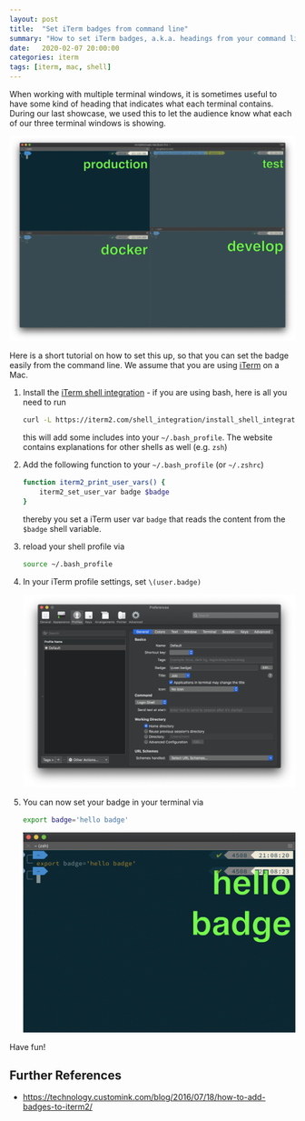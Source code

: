```yaml
---
layout: post
title:  "Set iTerm badges from command line"
summary: "How to set iTerm badges, a.k.a. headings from your command line"
date:   2020-02-07 20:00:00
categories: iterm
tags: [iterm, mac, shell]
---
```


When working with multiple terminal windows, it is sometimes useful to have some kind of heading that indicates what each terminal contains. During our last showcase, we used this to let the audience know what each of our three terminal windows is showing.

![iterm badges](/assets/images/iterm/iterm-badges.png)

Here is a short tutorial on how to set this up, so that you can set the badge easily from the command line. We assume that you are using [iTerm](https://iterm2.com/) on a Mac.

1. Install the [iTerm shell integration](https://iterm2.com/documentation-shell-integration.html) - if you are using bash, here is all you need to run

   ```bash
   curl -L https://iterm2.com/shell_integration/install_shell_integration.sh | bash
   ```

   this will add some includes into your `~/.bash_profile`. The website contains explanations for other shells as well (e.g. `zsh`)

2. Add the following function to your `~/.bash_profile` (or `~/.zshrc`)

   ```bash
   function iterm2_print_user_vars() {
       iterm2_set_user_var badge $badge
   }
   ```

   thereby you set a iTerm user var `badge` that reads the content from the `$badge` shell variable.

3. reload your shell profile via

   ```bash
   source ~/.bash_profile
   ```

3. In your iTerm profile settings, set `\(user.badge)`

   ![iTerm profile settings for the badge](/assets/images/iterm/iterm-badge-settings.png)

5. You can now set your badge in your terminal via

   ```bash
   export badge='hello badge'
   ```

   ![set badge in terminal](/assets/images/iterm/iterm-badge.png)

Have fun!

## Further References

* https://technology.customink.com/blog/2016/07/18/how-to-add-badges-to-iterm2/
